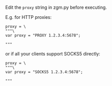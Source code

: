 Edit the `proxy` string in zgm.py before executing.

E.g.
for HTTP proxies:

    proxy = \
    """\
    var proxy = "PROXY 1.2.3.4:5678";

    """

or if all your clients support SOCKS5 directly:

    proxy = \
    """\
    var proxy = "SOCKS5 1.2.3.4:5678";

    """